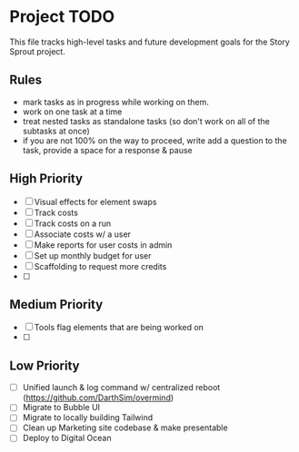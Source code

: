 # Project TODO

This file tracks high-level tasks and future development goals for the Story Sprout project.

## Rules

- mark tasks as in progress while working on them.
- work on one task at a time
- treat nested tasks as standalone tasks (so don't work on all of the subtasks at once)
- if you are not 100% on the way to proceed, write add a question to the task, provide a space for a response & pause


## High Priority

- [ ] Visual effects for element swaps
- [ ] Track costs
- [ ] Track costs on a run
- [ ] Associate costs w/ a user
- [ ] Make reports for user costs in admin
- [ ] Set up monthly budget for user
- [ ] Scaffolding to request more credits
- [ ]

## Medium Priority

- [ ] Tools flag elements that are being worked on
- [ ]

## Low Priority

- [ ] Unified launch & log command w/ centralized reboot (https://github.com/DarthSim/overmind)
- [ ] Migrate to Bubble UI
- [ ] Migrate to locally building Tailwind
- [ ] Clean up Marketing site codebase & make presentable
- [ ] Deploy to Digital Ocean
